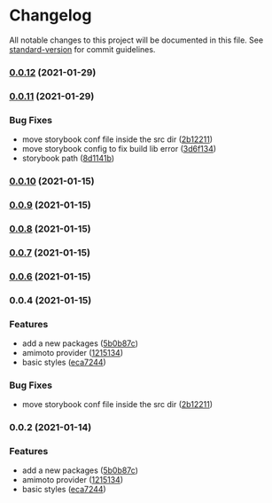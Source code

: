 # Changelog

All notable changes to this project will be documented in this file. See [standard-version](https://github.com/conventional-changelog/standard-version) for commit guidelines.

### [0.0.12](https://github.com/digitalcube/galaxy/compare/@galaxy/amimoto@v0.0.11...@galaxy/amimoto@v0.0.12) (2021-01-29)

### [0.0.11](https://github.com/digitalcube/galaxy/compare/@galaxy/amimoto@v0.0.2...@galaxy/amimoto@v0.0.11) (2021-01-29)


### Bug Fixes

* move storybook conf file inside the src dir ([2b12211](https://github.com/digitalcube/galaxy/commit/2b12211363d60659624b75e02816fa8cbce7875f))
* move storybook config to fix build lib error ([3d6f134](https://github.com/digitalcube/galaxy/commit/3d6f1342a2e72394fd96fcf89aff0363af0ac71f))
* storybook path ([8d1141b](https://github.com/digitalcube/galaxy/commit/8d1141bbc2055a14a1379b05150e74e1b29d62ec))

### [0.0.10](https://github.com/digitalcube/galaxy/compare/@galaxy/amimoto@v0.0.9...@galaxy/amimoto@v0.0.10) (2021-01-15)

### [0.0.9](https://github.com/digitalcube/galaxy/compare/@galaxy/amimoto@v0.0.8...@galaxy/amimoto@v0.0.9) (2021-01-15)

### [0.0.8](https://github.com/digitalcube/galaxy/compare/@galaxy/amimoto@v0.0.7...@galaxy/amimoto@v0.0.8) (2021-01-15)

### [0.0.7](https://github.com/digitalcube/galaxy/compare/@galaxy/amimoto@v0.0.6...@galaxy/amimoto@v0.0.7) (2021-01-15)

### [0.0.6](https://github.com/digitalcube/galaxy/compare/@galaxy/amimoto@v0.0.4...@galaxy/amimoto@v0.0.6) (2021-01-15)

### 0.0.4 (2021-01-15)


### Features

* add a new packages ([5b0b87c](https://github.com/digitalcube/galaxy/commit/5b0b87ce3b668334be8e8c74d05acf0870c8d051))
* amimoto provider ([1215134](https://github.com/digitalcube/galaxy/commit/12151345f2d92c8feaa545da7dbb7f3346c4ca28))
* basic styles ([eca7244](https://github.com/digitalcube/galaxy/commit/eca7244ad33bba879a5d1aff2e949a66d605e6f9))


### Bug Fixes

* move storybook conf file inside the src dir ([2b12211](https://github.com/digitalcube/galaxy/commit/2b12211363d60659624b75e02816fa8cbce7875f))

### 0.0.2 (2021-01-14)


### Features

* add a new packages ([5b0b87c](https://github.com/digitalcube/galaxy/commit/5b0b87ce3b668334be8e8c74d05acf0870c8d051))
* amimoto provider ([1215134](https://github.com/digitalcube/galaxy/commit/12151345f2d92c8feaa545da7dbb7f3346c4ca28))
* basic styles ([eca7244](https://github.com/digitalcube/galaxy/commit/eca7244ad33bba879a5d1aff2e949a66d605e6f9))
